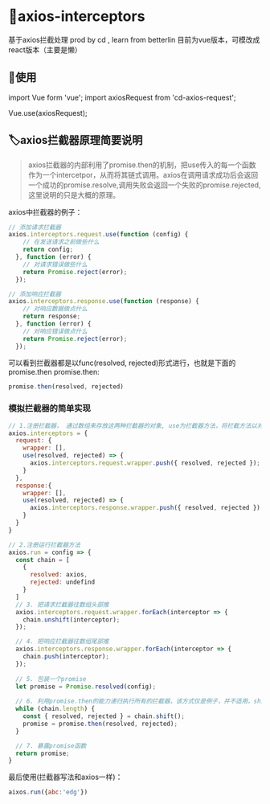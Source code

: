 # :tada:axios-interceptors
基于axios拦截处理
prod by cd , learn from betterlin
目前为vue版本，可模改成react版本（主要是懒）

## :wrench:使用
import Vue form 'vue';
import axiosRequest from 'cd-axios-request';

Vue.use(axiosRequest);


## :label:axios拦截器原理简要说明
> axios拦截器的内部利用了promise.then的机制，把use传入的每一个函数作为一个intercetpor，从而将其链式调用。axios在调用请求成功后会返回一个成功的promise.resolve,调用失败会返回一个失败的promise.rejected,这里说明的只是大概的原理。

axios中拦截器的例子： 
```js
// 添加请求拦截器
axios.interceptors.request.use(function (config) {
    // 在发送请求之前做些什么
    return config;
  }, function (error) {
    // 对请求错误做些什么
    return Promise.reject(error);
  });

// 添加响应拦截器
axios.interceptors.response.use(function (response) {
    // 对响应数据做点什么
    return response;
  }, function (error) {
    // 对响应错误做点什么
    return Promise.reject(error);
  });
```
可以看到拦截器都是以func(resolved, rejected)形式进行，也就是下面的promise.then
promise.then:
```js
promise.then(resolved, rejected)
```

### 模拟拦截器的简单实现
```js
// 1.注册拦截器， 通过数组来存放这两种拦截器的对象, use为拦截器方法，将拦截方法以对象 {a, b}的形式存放。
axios.interceptors = {
  request: {
    wrapper: [],
    use(resolved, rejected) => {
      axios.interceptors.request.wrapper.push({ resolved, rejected });
    }
  },
  response:{
    wrapper: [],
    use(resolved, rejected) => {
      axios.interceptors.response.wrapper.push({ resolved, rejected });
    }
  }
}

// 2.注册运行拦截器方法
axios.run = config => {
  const chain = [
    {
      resolved: axios,
      rejected: undefind
    }
  ]
  // 3. 把请求拦截器往数组头部推
  axios.interceptors.request.wrapper.forEach(interceptor => {
    chain.unshift(interceptor);
  });

  // 4. 把响应拦截器往数组尾部推
  axios.interceptors.response.wrapper.forEach(interceptor => {
    chain.push(interceptor);
  });
  
  // 5. 包装一个promise
  let promise = Promise.resolved(config);
  
  // 6. 利用promise.then的能力递归执行所有的拦截器，该方式仅是例子，并不适用，shift对数组性能有一定损耗。
  while (chain.length) {
    const { resolved, rejected } = chain.shift();
    promise = promise.then(resolved, rejected);
  }

  // 7. 暴露promise函数
  return promise;
}
```

最后使用(拦截器写法和axios一样)：
```js
aixos.run({abc:'edg'})
```
